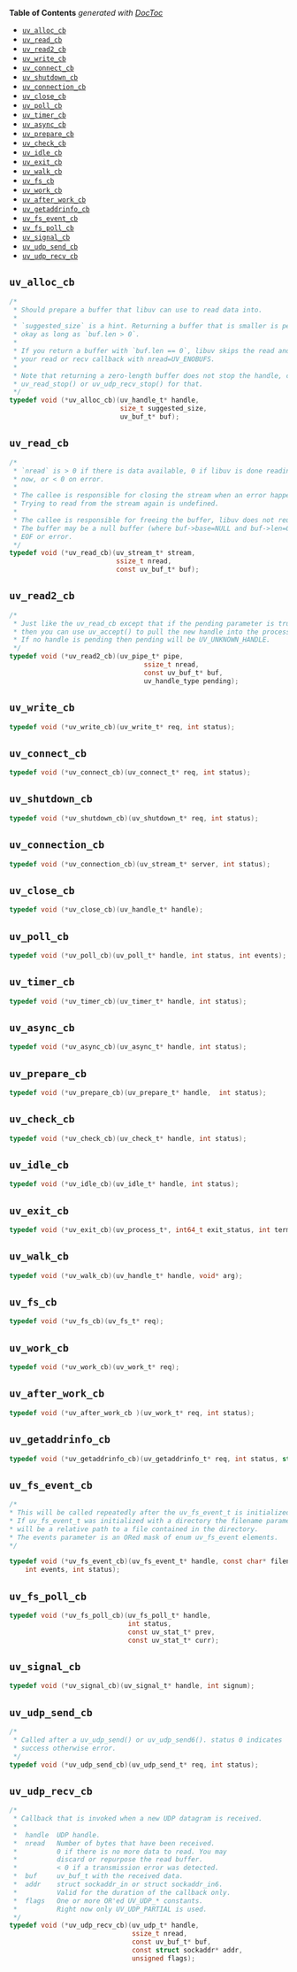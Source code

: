 **Table of Contents**  *generated with [DocToc](http://doctoc.herokuapp.com/)*

- [`uv_alloc_cb`](#uv_alloc_cb)
- [`uv_read_cb`](#uv_read_cb)
- [`uv_read2_cb`](#uv_read2_cb)
- [`uv_write_cb`](#uv_write_cb)
- [`uv_connect_cb`](#uv_connect_cb)
- [`uv_shutdown_cb`](#uv_shutdown_cb)
- [`uv_connection_cb`](#uv_connection_cb)
- [`uv_close_cb`](#uv_close_cb)
- [`uv_poll_cb`](#uv_poll_cb)
- [`uv_timer_cb`](#uv_timer_cb)
- [`uv_async_cb`](#uv_async_cb)
- [`uv_prepare_cb`](#uv_prepare_cb)
- [`uv_check_cb`](#uv_check_cb)
- [`uv_idle_cb`](#uv_idle_cb)
- [`uv_exit_cb`](#uv_exit_cb)
- [`uv_walk_cb`](#uv_walk_cb)
- [`uv_fs_cb`](#uv_fs_cb)
- [`uv_work_cb`](#uv_work_cb)
- [`uv_after_work_cb`](#uv_after_work_cb)
- [`uv_getaddrinfo_cb`](#uv_getaddrinfo_cb)
- [`uv_fs_event_cb`](#uv_fs_event_cb)
- [`uv_fs_poll_cb`](#uv_fs_poll_cb)
- [`uv_signal_cb`](#uv_signal_cb)
- [`uv_udp_send_cb`](#uv_udp_send_cb)
- [`uv_udp_recv_cb`](#uv_udp_recv_cb)

## `uv_alloc_cb`

```c
/*
 * Should prepare a buffer that libuv can use to read data into.
 *
 * `suggested_size` is a hint. Returning a buffer that is smaller is perfectly
 * okay as long as `buf.len > 0`.
 *
 * If you return a buffer with `buf.len == 0`, libuv skips the read and calls
 * your read or recv callback with nread=UV_ENOBUFS.
 *
 * Note that returning a zero-length buffer does not stop the handle, call
 * uv_read_stop() or uv_udp_recv_stop() for that.
 */
typedef void (*uv_alloc_cb)(uv_handle_t* handle,
                            size_t suggested_size,
                            uv_buf_t* buf);
```

## `uv_read_cb`

```c
/*
 * `nread` is > 0 if there is data available, 0 if libuv is done reading for
 * now, or < 0 on error.
 *
 * The callee is responsible for closing the stream when an error happens.
 * Trying to read from the stream again is undefined.
 *
 * The callee is responsible for freeing the buffer, libuv does not reuse it.
 * The buffer may be a null buffer (where buf->base=NULL and buf->len=0) on
 * EOF or error.
 */
typedef void (*uv_read_cb)(uv_stream_t* stream,
                           ssize_t nread,
                           const uv_buf_t* buf);
```

## `uv_read2_cb`

```c
/*
 * Just like the uv_read_cb except that if the pending parameter is true
 * then you can use uv_accept() to pull the new handle into the process.
 * If no handle is pending then pending will be UV_UNKNOWN_HANDLE.
 */
typedef void (*uv_read2_cb)(uv_pipe_t* pipe,
                                  ssize_t nread,
                                  const uv_buf_t* buf,
                                  uv_handle_type pending);
```

## `uv_write_cb`      

```c
typedef void (*uv_write_cb)(uv_write_t* req, int status);
```

## `uv_connect_cb`    

```c
typedef void (*uv_connect_cb)(uv_connect_t* req, int status);
```

## `uv_shutdown_cb`   

```c
typedef void (*uv_shutdown_cb)(uv_shutdown_t* req, int status);
```

## `uv_connection_cb` 

```c
typedef void (*uv_connection_cb)(uv_stream_t* server, int status);
```

## `uv_close_cb`      

```c
typedef void (*uv_close_cb)(uv_handle_t* handle);
```

## `uv_poll_cb`       

```c
typedef void (*uv_poll_cb)(uv_poll_t* handle, int status, int events);
```

## `uv_timer_cb`      

```c
typedef void (*uv_timer_cb)(uv_timer_t* handle, int status);
```


## `uv_async_cb`      

```c
typedef void (*uv_async_cb)(uv_async_t* handle, int status);
```

## `uv_prepare_cb`    

```c
typedef void (*uv_prepare_cb)(uv_prepare_t* handle,  int status);
```

## `uv_check_cb`      

```c
typedef void (*uv_check_cb)(uv_check_t* handle, int status);
```

## `uv_idle_cb`       

```c
typedef void (*uv_idle_cb)(uv_idle_t* handle, int status);
```

## `uv_exit_cb`       

```c
typedef void (*uv_exit_cb)(uv_process_t*, int64_t exit_status, int term_signal);
```

## `uv_walk_cb`       

```c
typedef void (*uv_walk_cb)(uv_handle_t* handle, void* arg);
```

## `uv_fs_cb`         

```c
typedef void (*uv_fs_cb)(uv_fs_t* req);
```

## `uv_work_cb`       

```c
typedef void (*uv_work_cb)(uv_work_t* req);
```

## `uv_after_work_cb` 

```c
typedef void (*uv_after_work_cb )(uv_work_t* req, int status);
```

## `uv_getaddrinfo_cb`

```c
typedef void (*uv_getaddrinfo_cb)(uv_getaddrinfo_t* req, int status, struct addrinfo* res);
```

## `uv_fs_event_cb`

```c
/*
* This will be called repeatedly after the uv_fs_event_t is initialized.
* If uv_fs_event_t was initialized with a directory the filename parameter
* will be a relative path to a file contained in the directory.
* The events parameter is an ORed mask of enum uv_fs_event elements.
*/
```

```c
typedef void (*uv_fs_event_cb)(uv_fs_event_t* handle, const char* filename,
    int events, int status);
```

## `uv_fs_poll_cb`

```c
typedef void (*uv_fs_poll_cb)(uv_fs_poll_t* handle,
                              int status,
                              const uv_stat_t* prev,
                              const uv_stat_t* curr);
```

## `uv_signal_cb`

```c
typedef void (*uv_signal_cb)(uv_signal_t* handle, int signum);
```

## `uv_udp_send_cb`

```c
/*
 * Called after a uv_udp_send() or uv_udp_send6(). status 0 indicates
 * success otherwise error.
 */
typedef void (*uv_udp_send_cb)(uv_udp_send_t* req, int status);
```

## `uv_udp_recv_cb`

```c
/*
 * Callback that is invoked when a new UDP datagram is received.
 *
 *  handle  UDP handle.
 *  nread   Number of bytes that have been received.
 *          0 if there is no more data to read. You may
 *          discard or repurpose the read buffer.
 *          < 0 if a transmission error was detected.
 *  buf     uv_buf_t with the received data.
 *  addr    struct sockaddr_in or struct sockaddr_in6.
 *          Valid for the duration of the callback only.
 *  flags   One or more OR'ed UV_UDP_* constants.
 *          Right now only UV_UDP_PARTIAL is used.
 */
typedef void (*uv_udp_recv_cb)(uv_udp_t* handle,
                               ssize_t nread,
                               const uv_buf_t* buf,
                               const struct sockaddr* addr,
                               unsigned flags);
```
